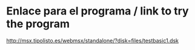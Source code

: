 # Enlace para el programa / link to try the program

http://msx.tipolisto.es/webmsx/standalone/?disk=files/testbasic1.dsk




